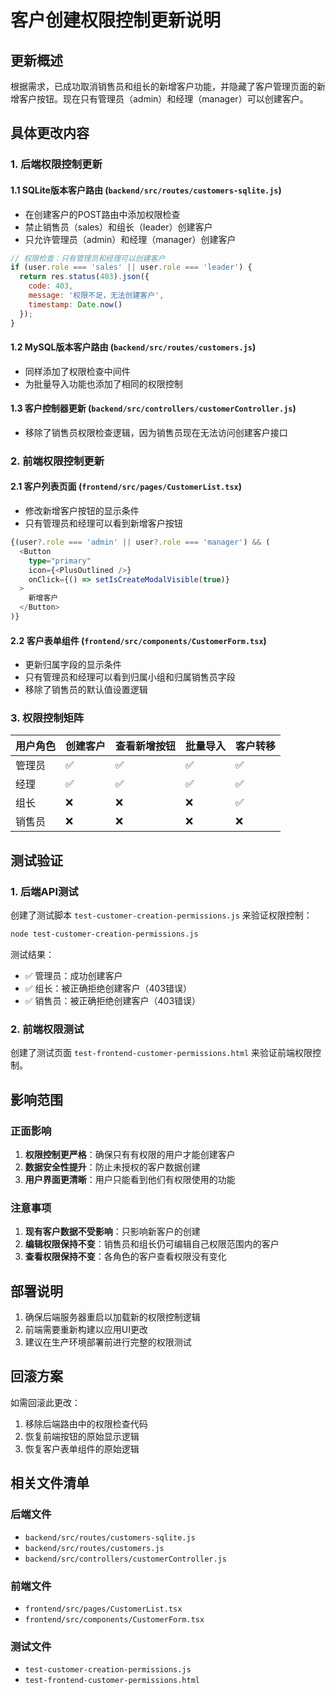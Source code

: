 # 客户创建权限控制更新说明

## 更新概述

根据需求，已成功取消销售员和组长的新增客户功能，并隐藏了客户管理页面的新增客户按钮。现在只有管理员（admin）和经理（manager）可以创建客户。

## 具体更改内容

### 1. 后端权限控制更新

#### 1.1 SQLite版本客户路由 (`backend/src/routes/customers-sqlite.js`)
- 在创建客户的POST路由中添加权限检查
- 禁止销售员（sales）和组长（leader）创建客户
- 只允许管理员（admin）和经理（manager）创建客户

```javascript
// 权限检查：只有管理员和经理可以创建客户
if (user.role === 'sales' || user.role === 'leader') {
  return res.status(403).json({
    code: 403,
    message: '权限不足，无法创建客户',
    timestamp: Date.now()
  });
}
```

#### 1.2 MySQL版本客户路由 (`backend/src/routes/customers.js`)
- 同样添加了权限检查中间件
- 为批量导入功能也添加了相同的权限控制

#### 1.3 客户控制器更新 (`backend/src/controllers/customerController.js`)
- 移除了销售员权限检查逻辑，因为销售员现在无法访问创建客户接口

### 2. 前端权限控制更新

#### 2.1 客户列表页面 (`frontend/src/pages/CustomerList.tsx`)
- 修改新增客户按钮的显示条件
- 只有管理员和经理可以看到新增客户按钮

```typescript
{(user?.role === 'admin' || user?.role === 'manager') && (
  <Button
    type="primary"
    icon={<PlusOutlined />}
    onClick={() => setIsCreateModalVisible(true)}
  >
    新增客户
  </Button>
)}
```

#### 2.2 客户表单组件 (`frontend/src/components/CustomerForm.tsx`)
- 更新归属字段的显示条件
- 只有管理员和经理可以看到归属小组和归属销售员字段
- 移除了销售员的默认值设置逻辑

### 3. 权限控制矩阵

| 用户角色 | 创建客户 | 查看新增按钮 | 批量导入 | 客户转移 |
|---------|---------|-------------|---------|---------|
| 管理员   | ✅      | ✅          | ✅      | ✅      |
| 经理     | ✅      | ✅          | ✅      | ✅      |
| 组长     | ❌      | ❌          | ❌      | ✅      |
| 销售员   | ❌      | ❌          | ❌      | ❌      |

## 测试验证

### 1. 后端API测试
创建了测试脚本 `test-customer-creation-permissions.js` 来验证权限控制：

```bash
node test-customer-creation-permissions.js
```

测试结果：
- ✅ 管理员：成功创建客户
- ✅ 组长：被正确拒绝创建客户（403错误）
- ✅ 销售员：被正确拒绝创建客户（403错误）

### 2. 前端权限测试
创建了测试页面 `test-frontend-customer-permissions.html` 来验证前端权限控制。

## 影响范围

### 正面影响
1. **权限控制更严格**：确保只有有权限的用户才能创建客户
2. **数据安全性提升**：防止未授权的客户数据创建
3. **用户界面更清晰**：用户只能看到他们有权限使用的功能

### 注意事项
1. **现有客户数据不受影响**：只影响新客户的创建
2. **编辑权限保持不变**：销售员和组长仍可编辑自己权限范围内的客户
3. **查看权限保持不变**：各角色的客户查看权限没有变化

## 部署说明

1. 确保后端服务器重启以加载新的权限控制逻辑
2. 前端需要重新构建以应用UI更改
3. 建议在生产环境部署前进行完整的权限测试

## 回滚方案

如需回滚此更改：
1. 移除后端路由中的权限检查代码
2. 恢复前端按钮的原始显示逻辑
3. 恢复客户表单组件的原始逻辑

## 相关文件清单

### 后端文件
- `backend/src/routes/customers-sqlite.js`
- `backend/src/routes/customers.js`
- `backend/src/controllers/customerController.js`

### 前端文件
- `frontend/src/pages/CustomerList.tsx`
- `frontend/src/components/CustomerForm.tsx`

### 测试文件
- `test-customer-creation-permissions.js`
- `test-frontend-customer-permissions.html` 
